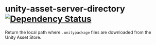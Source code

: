 unity-asset-server-directory [![Dependency Status](https://gemnasium.com/Kl0tl/unity-asset-store-directory.svg)](https://gemnasium.com/Kl0tl/unity-asset-store-directory)
============================

Return the local path where `.unitypackage` files are downloaded from the Unity Asset Store.
